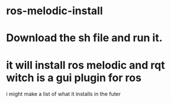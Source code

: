 # ros-melodic-install
# Download the sh file and run it.
# it will install ros melodic and rqt witch is a gui plugin for ros
i might make a list of what it installs in the futer

